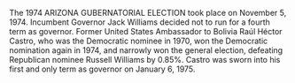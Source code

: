 The 1974 ARIZONA GUBERNATORIAL ELECTION took place on November 5, 1974. Incumbent Governor Jack Williams decided not to run for a fourth term as governor. Former United States Ambassador to Bolivia Raúl Héctor Castro, who was the Democratic nominee in 1970, won the Democratic nomination again in 1974, and narrowly won the general election, defeating Republican nominee Russell Williams by 0.85%. Castro was sworn into his first and only term as governor on January 6, 1975.
